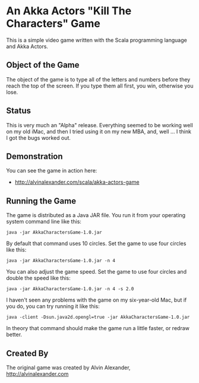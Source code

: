 An Akka Actors "Kill The Characters" Game
=========================================

This is a simple video game written with the Scala programming language
and Akka Actors.

Object of the Game
------------------

The object of the game is to type all of the letters and numbers
before they reach the top of the screen. If you type them all first,
you win, otherwise you lose.

Status
------

This is very much an "Alpha" release. Everything seemed to be working
well on my old iMac, and then I tried using it on my new MBA, and, 
well ... I think I got the bugs worked out.

Demonstration
-------------

You can see the game in action here:

* http://alvinalexander.com/scala/akka-actors-game

Running the Game
----------------

The game is distributed as a Java JAR file. You run it from your operating
system command line like this:

```
java -jar AkkaCharactersGame-1.0.jar
```

By default that command uses 10 circles. Set the game to use four circles like this:

```
java -jar AkkaCharactersGame-1.0.jar -n 4
```

You can also adjust the game speed. Set the game to use four circles and double the speed like this:

```
java -jar AkkaCharactersGame-1.0.jar -n 4 -s 2.0
```

I haven't seen any problems with the game on my six-year-old Mac, but if you do,
you can try running it like this:

```
java -client -Dsun.java2d.opengl=true -jar AkkaCharactersGame-1.0.jar
```

In theory that command should make the game run a little faster, or redraw better.

Created By
----------

The original game was created by Alvin Alexander, http://alvinalexander.com


